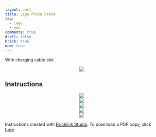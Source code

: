 ```yaml
---
layout: post
title: Lego Phone Stand
tag:
  - lego
  - moc
comments: true
draft: false
brick: true
new: true
---
```


With charging cable slot.

<div align="center">
  <img src="https://shawenyao.github.io/Photos/Lego Phone Stand/final.JPG" />
</div>

## Instructions
<div align="center">
  <img src="https://shawenyao.github.io/Photos/Lego Phone Stand/1_2x.png" />
</div>

<div align="center">
  <img src="https://shawenyao.github.io/Photos/Lego Phone Stand/2_2x.png" />
</div>

<div align="center">
  <img src="https://shawenyao.github.io/Photos/Lego Phone Stand/3_2x.png" />
</div>

<div align="center">
  <img src="https://shawenyao.github.io/Photos/Lego Phone Stand/4_2x.png" />
</div>

<div align="center">
  <img src="https://shawenyao.github.io/Photos/Lego Phone Stand/5_2x.png" />
</div>

Instructions created with [Bricklink Studio](https://www.bricklink.com/v3/studio/download.page). To download a PDF copy, click [here](https://shawenyao.github.io/Photos/Lego%20Phone%20Stand/phone%20stand.pdf).
